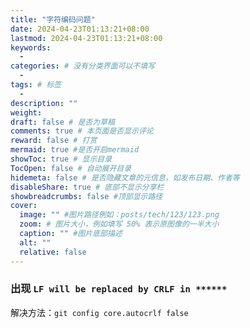 ```yaml
---
title: "字符编码问题"
date: 2024-04-23T01:13:21+08:00
lastmod: 2024-04-23T01:13:21+08:00
keywords:
  -
categories: # 没有分类界面可以不填写
  -
tags: # 标签
  -
description: ""
weight:
draft: false # 是否为草稿
comments: true # 本页面是否显示评论
reward: false # 打赏
mermaid: true #是否开启mermaid
showToc: true # 显示目录
TocOpen: false # 自动展开目录
hidemeta: false # 是否隐藏文章的元信息，如发布日期、作者等
disableShare: true # 底部不显示分享栏
showbreadcrumbs: false #顶部显示路径
cover:
  image: "" #图片路径例如：posts/tech/123/123.png
  zoom: # 图片大小，例如填写 50% 表示原图像的一半大小
  caption: "" #图片底部描述
  alt: ""
  relative: false
---
```


### 出现 `LF will be replaced by CRLF in ******`

解决方法：`git config core.autocrlf false`
